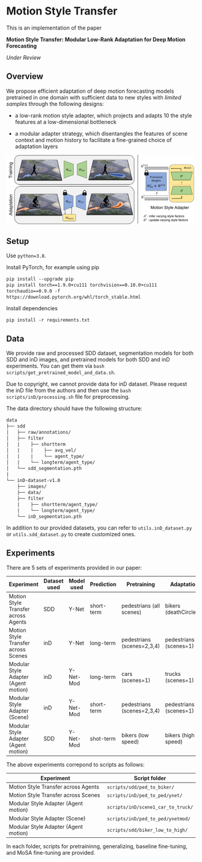 # Motion Style Transfer

This is an implementation of the paper

**Motion Style Transfer: Modular Low-Rank Adaptation for Deep Motion Forecasting**

*Under Review*


## Overview

We propose efficient adaptation of deep motion forecasting models pretrained in one domain with sufficient data to new styles with *limited samples* through the following designs: 

* a low-rank motion style adapter, which projects and adapts 10 the style features at a low-dimensional bottleneck

* a modular adapter strategy, which disentangles the features of scene context and motion history to facilitate a fine-grained choice of adaptation layers

<p align="center">
  <img src="docs/Pull2.png" width="800">
</p>



## Setup

Use `python=3.8`.

Install PyTorch, for example using pip

```
pip install --upgrade pip
pip install torch==1.9.0+cu111 torchvision==0.10.0+cu111 torchaudio==0.9.0 -f https://download.pytorch.org/whl/torch_stable.html
```

Install dependencies
```
pip install -r requirements.txt
```


## Data

We provide raw and processed SDD dataset, segmentation models for both SDD and inD images, and pretrained models for both SDD and inD experiments. You can get them via `bash scripts/get_pretrained_model_and_data.sh`. 

Due to copyright, we cannot provide data for inD dataset. Please request the inD file from the authors and then use the `bash scripts/inD/processing.sh` file for preprocessing. 

The data directory should have the following structure:
```
data
├── sdd
│   ├── raw/annotations/
│   ├── filter
│   |    ├── shortterm
│   |    |    ├── avg_vel/
│   |    |    └── agent_type/
│   |    └── longterm/agent_type/
│   └── sdd_segmentation.pth 
|
└── inD-dataset-v1.0
    ├── images/
    ├── data/
    ├── filter
    |    ├── shortterm/agent_type/
    |    └── longterm/agent_type/
    └── inD_segmentation.pth 

```

In addition to our provided datasets, you can refer to `utils.inD_dataset.py` or `utils.sdd_dataset.py` to create customized ones. 


## Experiments 

There are 5 sets of experiments provided in our paper:

| Experiment | Dataset used | Model used | Prediction | Pretraining | Adaptation |
|----------|--------|----------|--------|----------|--------|
| Motion Style Transfer across Agents | SDD | Y-Net | short-term | pedestrians (all scenes) | bikers (deathCircle_0) |
| Motion Style Transfer across Scenes | inD | Y-Net | long-term | pedestrians (scenes=2,3,4) | pedestrians (scenes=1) | 
| Modular Style Adapter (Agent motion) | inD | Y-Net-Mod | long-term |cars (scenes=1) | trucks (scenes=1) | 
| Modular Style Adapter (Scene) | inD | Y-Net-Mod | short-term | pedestrians (scenes=2,3,4) | pedestrians (scenes=1) |
| Modular Style Adapter (Agent motion) | SDD | Y-Net-Mod | shot-term | bikers (low speed) | bikers (high speed)

The above experiments correpond to scripts as follows:

| Experiment | Script folder | 
|------------|---------------|
| Motion Style Transfer across Agents | `scripts/sdd/ped_to_biker/` | 
| Motion Style Transfer across Scenes | `scripts/inD/ped_to_ped/ynet/` | 
| Modular Style Adapter (Agent motion) | `scripts/inD/scene1_car_to_truck/` | 
| Modular Style Adapter (Scene) | `scripts/inD/ped_to_ped/ynetmod/` | 
| Modular Style Adapter (Agent motion) | `scripts/sdd/biker_low_to_high/` |

In each folder, scripts for pretraininng, generalizing, baseline fine-tuning, and MoSA fine-tuning are provided. 
